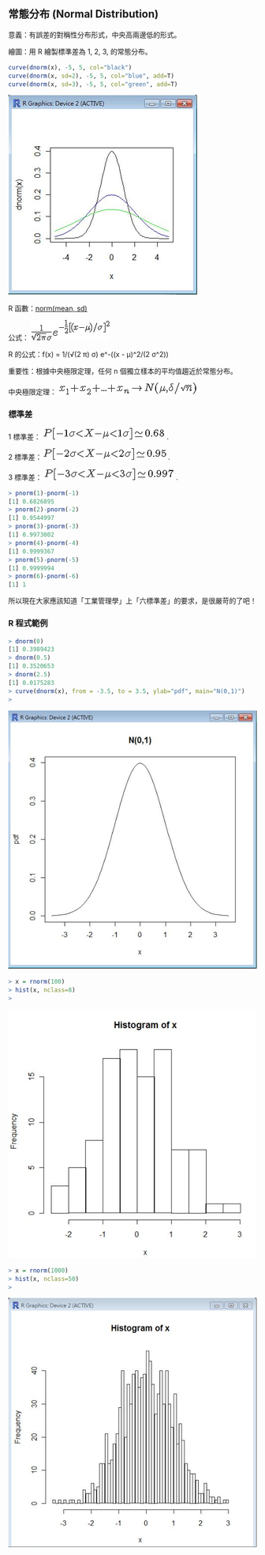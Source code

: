 ## 常態分布 (Normal Distribution)

意義：有誤差的對稱性分布形式，中央高兩邊低的形式。

繪圖：用 R 繪製標準差為 1, 2, 3, 的常態分布。

```R
curve(dnorm(x), -5, 5, col="black")
curve(dnorm(x, sd=2), -5, 5, col="blue", add=T)
curve(dnorm(x, sd=3), -5, 5, col="green", add=T)
```

![](../img/normal3.jpg)

R 函數：[norm(mean, sd)](http://stat.ethz.ch/R-manual/R-patched/library/stats/html/Normal.html)

公式： ![](../timg/b0aca724e39e.jpg) 

R 的公式：f(x) = 1/(√(2 π) σ) e^-((x - μ)^2/(2 σ^2))

重要性：根據中央極限定理，任何 n 個獨立樣本的平均值趨近於常態分布。

中央極限定理：  ![](../timg/7c727498181a.jpg) 

### 標準差

1 標準差：  ![](../timg/9c0690deaf54.jpg)  .

2 標準差：  ![](../timg/318b64e6a167.jpg)  .

3 標準差：  ![](../timg/2b9593bad9ca.jpg)  .

```R
> pnorm(1)-pnorm(-1)
[1] 0.6826895
> pnorm(2)-pnorm(-2)
[1] 0.9544997
> pnorm(3)-pnorm(-3)
[1] 0.9973002
> pnorm(4)-pnorm(-4)
[1] 0.9999367
> pnorm(5)-pnorm(-5)
[1] 0.9999994
> pnorm(6)-pnorm(-6)
[1] 1
```

所以現在大家應該知道「工業管理學」上「六標準差」的要求，是很嚴苛的了吧！

### R 程式範例

```R
> dnorm(0)
[1] 0.3989423
> dnorm(0.5)
[1] 0.3520653
> dnorm(2.5)
[1] 0.0175283
> curve(dnorm(x), from = -3.5, to = 3.5, ylab="pdf", main="N(0,1)")
> 
```

![](../img/norm_curve.jpg)

```R
> x = rnorm(100)
> hist(x, nclass=8)
> 
```

![](../img/norm_hist.jpg)

```R
> x = rnorm(1000)
> hist(x, nclass=50)
> 
```

![](../img/norm_hist2.jpg)

